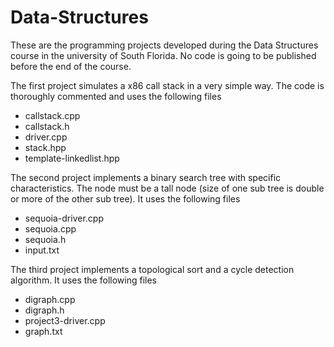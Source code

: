 # Data-Structures
These are the programming projects developed during the Data Structures course in the university of South Florida. No code is going to be published before the end of the course.

The first project simulates a x86 call stack in a very simple way. The code is thoroughly commented and uses the following files
- callstack.cpp
- callstack.h
- driver.cpp
- stack.hpp
- template-linkedlist.hpp

The second project implements a binary search tree with specific characteristics. The node must be a tall node (size of one sub tree is double or more of the other sub tree). It uses the following files
- sequoia-driver.cpp
- sequoia.cpp
- sequoia.h
- input.txt

The third project implements a topological sort and a cycle detection algorithm. It uses the following files
- digraph.cpp
- digraph.h
- project3-driver.cpp
- graph.txt
